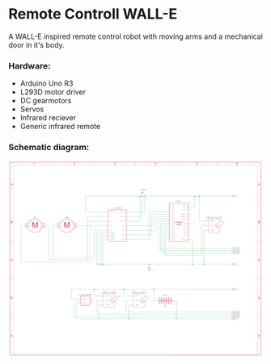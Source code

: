 # Remote Controll WALL-E

A WALL-E inspired remote control robot with moving arms and a mechanical door in it's body. 

### Hardware:
- Arduino Uno R3
- L293D motor driver
- DC gearmotors
- Servos
- Infrared reciever
- Generic infrared remote


### Schematic diagram:

<img src="Images/Schematic.png">
